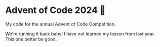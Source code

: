 # Advent of Code 2024 🎅

My code for the annual Advent of Code Competition.

We're running it back baby! I have not learned my lesson from last year. This one better be good.
